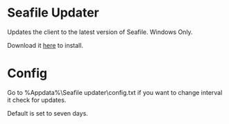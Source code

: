 Seafile Updater
===============

Updates the client to the latest version of Seafile. Windows Only.

Download it [here](https://github.com/viktorlindgren/Seafile_Updater/raw/master/Seafile%20Updater%20Installer.zip) to install.

Config
============
Go to %Appdata%\Seafile updater\config.txt 
if you want to change interval it check for updates.

Default is set to seven days.
